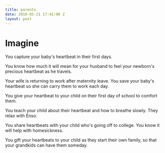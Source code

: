 ```yaml
---
title: parents
date: 2018-05-21 17:41:00 Z
layout: post
---
```


# Imagine 

You capture your baby's heartbeat in their first days. 

You know how much it will mean for your husband to feel your newborn's precious heartbeat as he travels.

Your wife is returning to work after maternity leave. You save your baby's heartbeat so she can carry them to work each day. 

You give your heartbeat to your child on their first day of school to comfort them. 

You teach your child about their heartbeat and how to breathe slowly. They relax with Enso. 

You share heartbeats with your child who's going off to college. You know it will help with homesickness. 

You gift your heartbeats to your child as they start their own family, so that your grandkids can have them someday. 
